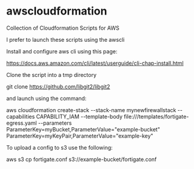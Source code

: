 # awscloudformation
Collection of Cloudformation Scripts for AWS

I prefer to launch these scripts using the awscli

Install and configure aws cli using this page:

https://docs.aws.amazon.com/cli/latest/userguide/cli-chap-install.html

Clone the script into a tmp directory

git clone https://github.com/libgit2/libgit2

and launch using the command:

aws cloudformation create-stack --stack-name mynewfirewallstack --capabilities CAPABILITY_IAM --template-body file:///templates/fortigate-egress.yaml --parameters ParameterKey=myBucket,ParameterValue="example-bucket" ParameterKey=myKeyPair,ParameterValue="example-key"

To upload a config to s3 use the following:

aws s3 cp fortigate.conf s3://example-bucket/fortigate.conf
